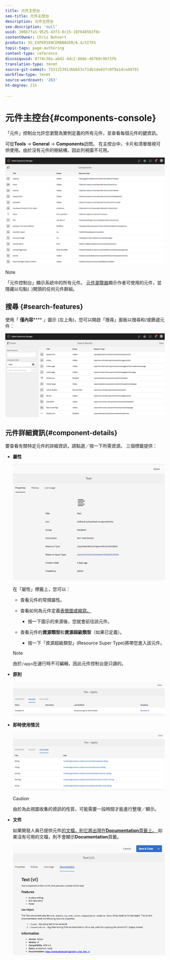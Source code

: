 ```yaml
---
title: 元件主控台
seo-title: 元件主控台
description: 元件主控台
seo-description: 'null'
uuid: 308b7fa1-9525-43f3-8c15-1076485b3f8c
contentOwner: Chris Bohnert
products: SG_EXPERIENCEMANAGER/6.4/SITES
topic-tags: page-authoring
content-type: reference
discoiquuid: 8774c38a-abd2-4dc2-868e-d6760c96f3f6
translation-type: tm+mt
source-git-commit: 75312539136bb53cf1db1de03fc0f9a1dca49791
workflow-type: tm+mt
source-wordcount: '263'
ht-degree: 21%

---
```



# 元件主控台{#components-console}

「元件」控制台允許您瀏覽為實例定義的所有元件，並查看每個元件的鍵資訊。

可從&#x200B;**Tools** -> **General** -> **Components**&#x200B;訪問。 在主控台中，卡片和清單檢視可供使用。由於沒有元件的樹結構，因此列視圖不可用。

![chlimage_1-301](assets/chlimage_1-301.png)

>[!NOTE]
>
>「元件控制台」顯示系統中的所有元件。 [元件瀏覽器](/help/sites-authoring/author-environment-tools.md#components-browser)顯示作者可使用的元件，並隱藏以句點(`.`)開頭的任何元件群組。

## 搜尋 {#search-features}

使用「 **僅內容****** 」圖示 (左上角)，您可以開啟「搜尋」面板以搜尋和/或篩選元件：

![chlimage_1-302](assets/chlimage_1-302.png)

## 元件詳細資訊{#component-details}

要查看有關特定元件的詳細資訊，請點選／按一下所需資源。 三個標籤提供：

* **屬性**

   ![screen_shot_2018-03-27at165847](assets/screen_shot_2018-03-27at165847.png)

   在「屬性」標籤上，您可以：

   * 查看元件的常規屬性。
   * 查看如何為元件定義[表徵圖或縮寫。](/help/sites-developing/components-basics.md#component-icon-in-touch-ui)

      * 按一下圖示的來源後，您就會前往該元件。
   * 查看元件的&#x200B;**資源類型**&#x200B;和&#x200B;**資源超級類型**（如果已定義）。

      * 按一下「資源超級類型」(Resource Super Type)將帶您進入該元件。
   >[!NOTE]
   >
   >由於`/apps`在運行時不可編輯，因此元件控制台是只讀的。

* **原則**

   ![chlimage_1-303](assets/chlimage_1-303.png)

* **即時使用情況**

   ![chlimage_1-304](assets/chlimage_1-304.png)

   >[!CAUTION]
   >
   >由於為此視圖收集的資訊的性質，可能需要一段時間才能進行整理／顯示。

* **文件**

   如果開發人員已提供元件[的文檔，則它將出現在&#x200B;**Documentation**&#x200B;頁籤上。 ](/help/sites-developing/developing-components.md#documenting-your-component)如果沒有可用的文檔，則不會顯示&#x200B;**Documentation**&#x200B;頁籤。

   ![chlimage_1-305](assets/chlimage_1-305.png)

